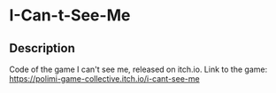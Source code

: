 # I-Can-t-See-Me
## Description
Code of the game I can't see me, released on itch.io.
Link to the game: https://polimi-game-collective.itch.io/i-cant-see-me
